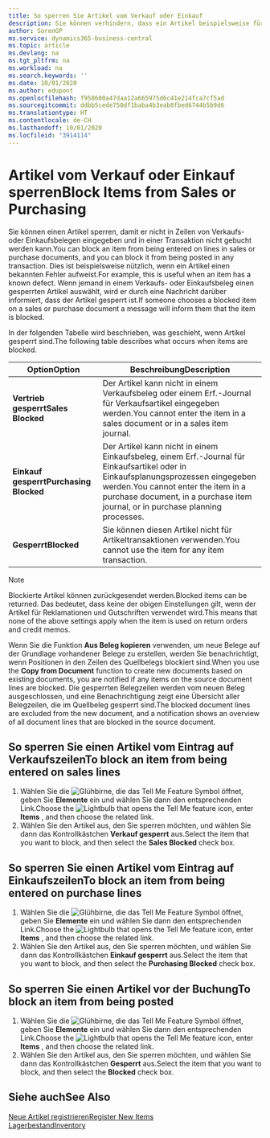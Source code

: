 ```yaml
---
title: So sperren Sie Artikel vom Verkauf oder Einkauf
description: Sie können verhindern, dass ein Artikel beispielsweise für Verkaufs- oder Einkaufsbelege verwendet wird.
author: SorenGP
ms.service: dynamics365-business-central
ms.topic: article
ms.devlang: na
ms.tgt_pltfrm: na
ms.workload: na
ms.search.keywords: ''
ms.date: 10/01/2020
ms.author: edupont
ms.openlocfilehash: f958600a47daa12a665975d6c41e214fca7cf5ad
ms.sourcegitcommit: ddbb5cede750df1baba4b3eab8fbed6744b5b9d6
ms.translationtype: HT
ms.contentlocale: de-CH
ms.lasthandoff: 10/01/2020
ms.locfileid: "3914114"
---
```

# <a name="block-items-from-sales-or-purchasing"></a><span data-ttu-id="721dd-103">Artikel vom Verkauf oder Einkauf sperren</span><span class="sxs-lookup"><span data-stu-id="721dd-103">Block Items from Sales or Purchasing</span></span>
<span data-ttu-id="721dd-104">Sie können einen Artikel sperren, damit er nicht in Zeilen von Verkaufs- oder Einkaufsbelegen eingegeben und in einer Transaktion nicht gebucht werden kann.</span><span class="sxs-lookup"><span data-stu-id="721dd-104">You can block an item from being entered on lines in sales or purchase documents, and you can block it from being posted in any transaction.</span></span> <span data-ttu-id="721dd-105">Dies ist beispielsweise nützlich, wenn ein Artikel einen bekannten Fehler aufweist.</span><span class="sxs-lookup"><span data-stu-id="721dd-105">For example, this is useful when an item has a known defect.</span></span> <span data-ttu-id="721dd-106">Wenn jemand in einem Verkaufs- oder Einkaufsbeleg einen gesperrten Artikel auswählt, wird er durch eine Nachricht darüber informiert, dass der Artikel gesperrt ist.</span><span class="sxs-lookup"><span data-stu-id="721dd-106">If someone chooses a blocked item on a sales or purchase document a message will inform them that the item is blocked.</span></span>

<span data-ttu-id="721dd-107">In der folgenden Tabelle wird beschrieben, was geschieht, wenn Artikel gesperrt sind.</span><span class="sxs-lookup"><span data-stu-id="721dd-107">The following table describes what occurs when items are blocked.</span></span>  

|<span data-ttu-id="721dd-108">Option</span><span class="sxs-lookup"><span data-stu-id="721dd-108">Option</span></span>|<span data-ttu-id="721dd-109">Beschreibung</span><span class="sxs-lookup"><span data-stu-id="721dd-109">Description</span></span>|  
|--------------------|------------|  
|<span data-ttu-id="721dd-110">**Vertrieb gesperrt**</span><span class="sxs-lookup"><span data-stu-id="721dd-110">**Sales Blocked**</span></span>|<span data-ttu-id="721dd-111">Der Artikel kann nicht in einem Verkaufsbeleg oder einem Erf.-Journal für Verkaufsartikel eingegeben werden.</span><span class="sxs-lookup"><span data-stu-id="721dd-111">You cannot enter the item in a sales document or in a sales item journal.</span></span>|  
|<span data-ttu-id="721dd-112">**Einkauf gesperrt**</span><span class="sxs-lookup"><span data-stu-id="721dd-112">**Purchasing Blocked**</span></span>|<span data-ttu-id="721dd-113">Der Artikel kann nicht in einem Einkaufsbeleg, einem Erf.-Journal für Einkaufsartikel oder in Einkaufsplanungsprozessen eingegeben werden.</span><span class="sxs-lookup"><span data-stu-id="721dd-113">You cannot enter the item in a purchase document, in a purchase item journal, or in purchase planning processes.</span></span>|  
|<span data-ttu-id="721dd-114">**Gesperrt**</span><span class="sxs-lookup"><span data-stu-id="721dd-114">**Blocked**</span></span>|<span data-ttu-id="721dd-115">Sie können diesen Artikel nicht für Artikeltransaktionen verwenden.</span><span class="sxs-lookup"><span data-stu-id="721dd-115">You cannot use the item for any item transaction.</span></span>|  

> [!NOTE]
> <span data-ttu-id="721dd-116">Blockierte Artikel können zurückgesendet werden.</span><span class="sxs-lookup"><span data-stu-id="721dd-116">Blocked items can be returned.</span></span> <span data-ttu-id="721dd-117">Das bedeutet, dass keine der obigen Einstellungen gilt, wenn der Artikel für Reklamationen und Gutschriften verwendet wird.</span><span class="sxs-lookup"><span data-stu-id="721dd-117">This means that none of the above settings apply when the item is used on return orders and credit memos.</span></span>

<span data-ttu-id="721dd-118">Wenn Sie die Funktion **Aus Beleg kopieren** verwenden, um neue Belege auf der Grundlage vorhandener Belege zu erstellen, werden Sie benachrichtigt, wenn Positionen in den Zeilen des Quellbelegs blockiert sind.</span><span class="sxs-lookup"><span data-stu-id="721dd-118">When you use the **Copy from Document** function to create new documents based on existing documents, you are notified if any items on the source document lines are blocked.</span></span> <span data-ttu-id="721dd-119">Die gesperrten Belegzeilen werden vom neuen Beleg ausgeschlossen, und eine Benachrichtigung zeigt eine Übersicht aller Belegzeilen, die im Quellbeleg gesperrt sind.</span><span class="sxs-lookup"><span data-stu-id="721dd-119">The blocked document lines are excluded from the new document, and a notification shows an overview of all document lines that are blocked in the source document.</span></span>

## <a name="to-block-an-item-from-being-entered-on-sales-lines"></a><span data-ttu-id="721dd-120">So sperren Sie einen Artikel vom Eintrag auf Verkaufszeilen</span><span class="sxs-lookup"><span data-stu-id="721dd-120">To block an item from being entered on sales lines</span></span>  
1.  <span data-ttu-id="721dd-121">Wählen Sie die ![Glühbirne, die das Tell Me Feature](media/ui-search/search_small.png "Tell Me-Funktion") Symbol öffnet, geben Sie **Elemente** ein und wählen Sie dann den entsprechenden Link.</span><span class="sxs-lookup"><span data-stu-id="721dd-121">Choose the ![Lightbulb that opens the Tell Me feature](media/ui-search/search_small.png "Tell me what you want to do") icon, enter **Items** , and then choose the related link.</span></span>  
2.  <span data-ttu-id="721dd-122">Wählen Sie den Artikel aus, den Sie sperren möchten, und wählen Sie dann das Kontrollkästchen **Verkauf gesperrt** aus.</span><span class="sxs-lookup"><span data-stu-id="721dd-122">Select the item that you want to block, and then select the **Sales Blocked** check box.</span></span>  

## <a name="to-block-an-item-from-being-entered-on-purchase-lines"></a><span data-ttu-id="721dd-123">So sperren Sie einen Artikel vom Eintrag auf Einkaufszeilen</span><span class="sxs-lookup"><span data-stu-id="721dd-123">To block an item from being entered on purchase lines</span></span>  
1.  <span data-ttu-id="721dd-124">Wählen Sie die ![Glühbirne, die das Tell Me Feature](media/ui-search/search_small.png "Tell Me-Funktion") Symbol öffnet, geben Sie **Elemente** ein und wählen Sie dann den entsprechenden Link.</span><span class="sxs-lookup"><span data-stu-id="721dd-124">Choose the ![Lightbulb that opens the Tell Me feature](media/ui-search/search_small.png "Tell me what you want to do") icon, enter **Items** , and then choose the related link.</span></span>  
2.  <span data-ttu-id="721dd-125">Wählen Sie den Artikel aus, den Sie sperren möchten, und wählen Sie dann das Kontrollkästchen **Einkauf gesperrt** aus.</span><span class="sxs-lookup"><span data-stu-id="721dd-125">Select the item that you want to block, and then select the **Purchasing Blocked** check box.</span></span>  

## <a name="to-block-an-item-from-being-posted"></a><span data-ttu-id="721dd-126">So sperren Sie einen Artikel vor der Buchung</span><span class="sxs-lookup"><span data-stu-id="721dd-126">To block an item from being posted</span></span>
1. <span data-ttu-id="721dd-127">Wählen Sie die ![Glühbirne, die das Tell Me Feature](media/ui-search/search_small.png "Tell Me-Funktion") Symbol öffnet, geben Sie **Elemente** ein und wählen Sie dann den entsprechenden Link.</span><span class="sxs-lookup"><span data-stu-id="721dd-127">Choose the ![Lightbulb that opens the Tell Me feature](media/ui-search/search_small.png "Tell me what you want to do") icon, enter **Items** , and then choose the related link.</span></span>
2. <span data-ttu-id="721dd-128">Wählen Sie den Artikel aus, den Sie sperren möchten, und wählen Sie dann das Kontrollkästchen **Gesperrt** aus.</span><span class="sxs-lookup"><span data-stu-id="721dd-128">Select the item that you want to block, and then select the **Blocked** check box.</span></span>

## <a name="see-also"></a><span data-ttu-id="721dd-129">Siehe auch</span><span class="sxs-lookup"><span data-stu-id="721dd-129">See Also</span></span>  
[<span data-ttu-id="721dd-130">Neue Artikel registrieren</span><span class="sxs-lookup"><span data-stu-id="721dd-130">Register New Items</span></span>](inventory-how-register-new-items.md)  
[<span data-ttu-id="721dd-131">Lagerbestand</span><span class="sxs-lookup"><span data-stu-id="721dd-131">Inventory</span></span>](inventory-manage-inventory.md)  
